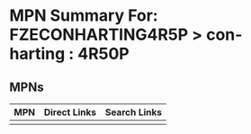 



# MPN Summary For: FZECONHARTING4R5P > con-harting : 4R50P

## MPNs
  

|MPN|Direct Links|Search Links|
| :--- | :--- | :--- |
||||
